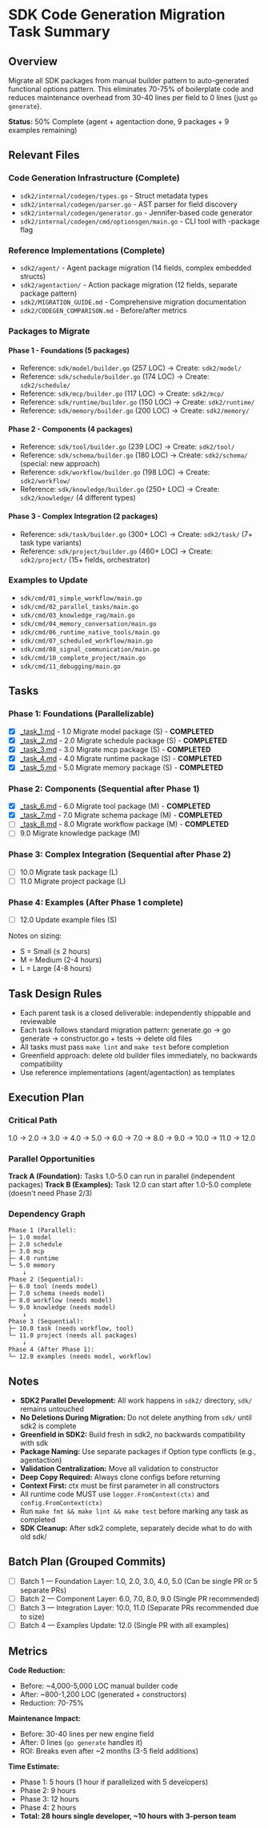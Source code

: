 # SDK Code Generation Migration Task Summary

## Overview

Migrate all SDK packages from manual builder pattern to auto-generated functional options pattern. This eliminates 70-75% of boilerplate code and reduces maintenance overhead from 30-40 lines per field to 0 lines (just `go generate`).

**Status:** 50% Complete (agent + agentaction done, 9 packages + 9 examples remaining)

## Relevant Files

### Code Generation Infrastructure (Complete)

- `sdk2/internal/codegen/types.go` - Struct metadata types
- `sdk2/internal/codegen/parser.go` - AST parser for field discovery
- `sdk2/internal/codegen/generator.go` - Jennifer-based code generator
- `sdk2/internal/codegen/cmd/optionsgen/main.go` - CLI tool with -package flag

### Reference Implementations (Complete)

- `sdk2/agent/` - Agent package migration (14 fields, complex embedded structs)
- `sdk2/agentaction/` - Action package migration (12 fields, separate package pattern)
- `sdk2/MIGRATION_GUIDE.md` - Comprehensive migration documentation
- `sdk2/CODEGEN_COMPARISON.md` - Before/after metrics

### Packages to Migrate

#### Phase 1 - Foundations (5 packages)
- Reference: `sdk/model/builder.go` (257 LOC) → Create: `sdk2/model/`
- Reference: `sdk/schedule/builder.go` (174 LOC) → Create: `sdk2/schedule/`
- Reference: `sdk/mcp/builder.go` (117 LOC) → Create: `sdk2/mcp/`
- Reference: `sdk/runtime/builder.go` (150 LOC) → Create: `sdk2/runtime/`
- Reference: `sdk/memory/builder.go` (200 LOC) → Create: `sdk2/memory/`

#### Phase 2 - Components (4 packages)
- Reference: `sdk/tool/builder.go` (239 LOC) → Create: `sdk2/tool/`
- Reference: `sdk/schema/builder.go` (180 LOC) → Create: `sdk2/schema/` (special: new approach)
- Reference: `sdk/workflow/builder.go` (198 LOC) → Create: `sdk2/workflow/`
- Reference: `sdk/knowledge/builder.go` (250+ LOC) → Create: `sdk2/knowledge/` (4 different types)

#### Phase 3 - Complex Integration (2 packages)
- Reference: `sdk/task/builder.go` (300+ LOC) → Create: `sdk2/task/` (7+ task type variants)
- Reference: `sdk/project/builder.go` (460+ LOC) → Create: `sdk2/project/` (15+ fields, orchestrator)

### Examples to Update

- `sdk/cmd/01_simple_workflow/main.go`
- `sdk/cmd/02_parallel_tasks/main.go`
- `sdk/cmd/03_knowledge_rag/main.go`
- `sdk/cmd/04_memory_conversation/main.go`
- `sdk/cmd/06_runtime_native_tools/main.go`
- `sdk/cmd/07_scheduled_workflow/main.go`
- `sdk/cmd/08_signal_communication/main.go`
- `sdk/cmd/10_complete_project/main.go`
- `sdk/cmd/11_debugging/main.go`

## Tasks

### Phase 1: Foundations (Parallelizable)
- [x] [_task_1.md](_task_1.md) - 1.0 Migrate model package (S) - **COMPLETED**
- [x] [_task_2.md](_task_2.md) - 2.0 Migrate schedule package (S) - **COMPLETED**
- [x] [_task_3.md](_task_3.md) - 3.0 Migrate mcp package (S) - **COMPLETED**
- [x] [_task_4.md](_task_4.md) - 4.0 Migrate runtime package (S) - **COMPLETED**
- [x] [_task_5.md](_task_5.md) - 5.0 Migrate memory package (S) - **COMPLETED**

### Phase 2: Components (Sequential after Phase 1)
- [x] [_task_6.md](_task_6.md) - 6.0 Migrate tool package (M) - **COMPLETED**
- [x] [_task_7.md](_task_7.md) - 7.0 Migrate schema package (M) - **COMPLETED**
- [ ] [_task_8.md](_task_8.md) - 8.0 Migrate workflow package (M) - **COMPLETED**
- [ ] 9.0 Migrate knowledge package (M)

### Phase 3: Complex Integration (Sequential after Phase 2)
- [ ] 10.0 Migrate task package (L)
- [ ] 11.0 Migrate project package (L)

### Phase 4: Examples (After Phase 1 complete)
- [ ] 12.0 Update example files (S)

Notes on sizing:
- S = Small (≤ 2 hours)
- M = Medium (2-4 hours)
- L = Large (4-8 hours)

## Task Design Rules

- Each parent task is a closed deliverable: independently shippable and reviewable
- Each task follows standard migration pattern: generate.go → go generate → constructor.go + tests → delete old files
- All tasks must pass `make lint` and `make test` before completion
- Greenfield approach: delete old builder files immediately, no backwards compatibility
- Use reference implementations (agent/agentaction) as templates

## Execution Plan

### Critical Path
1.0 → 2.0 → 3.0 → 4.0 → 5.0 → 6.0 → 7.0 → 8.0 → 9.0 → 10.0 → 11.0 → 12.0

### Parallel Opportunities

**Track A (Foundation):** Tasks 1.0-5.0 can run in parallel (independent packages)
**Track B (Examples):** Task 12.0 can start after 1.0-5.0 complete (doesn't need Phase 2/3)

### Dependency Graph

```
Phase 1 (Parallel):
├─ 1.0 model
├─ 2.0 schedule
├─ 3.0 mcp
├─ 4.0 runtime
└─ 5.0 memory
    ↓
Phase 2 (Sequential):
├─ 6.0 tool (needs model)
├─ 7.0 schema (needs model)
├─ 8.0 workflow (needs model)
└─ 9.0 knowledge (needs model)
    ↓
Phase 3 (Sequential):
├─ 10.0 task (needs workflow, tool)
└─ 11.0 project (needs all packages)
    ↓
Phase 4 (After Phase 1):
└─ 12.0 examples (needs model, workflow)
```

## Notes

- **SDK2 Parallel Development:** All work happens in `sdk2/` directory, `sdk/` remains untouched
- **No Deletions During Migration:** Do not delete anything from `sdk/` until sdk2 is complete
- **Greenfield in SDK2:** Build fresh in sdk2, no backwards compatibility with sdk
- **Package Naming:** Use separate packages if Option type conflicts (e.g., agentaction)
- **Validation Centralization:** Move all validation to constructor
- **Deep Copy Required:** Always clone configs before returning
- **Context First:** ctx must be first parameter in all constructors
- All runtime code MUST use `logger.FromContext(ctx)` and `config.FromContext(ctx)`
- Run `make fmt && make lint && make test` before marking any task as completed
- **SDK Cleanup:** After sdk2 complete, separately decide what to do with old sdk/

## Batch Plan (Grouped Commits)

- [ ] Batch 1 — Foundation Layer: 1.0, 2.0, 3.0, 4.0, 5.0 (Can be single PR or 5 separate PRs)
- [ ] Batch 2 — Component Layer: 6.0, 7.0, 8.0, 9.0 (Single PR recommended)
- [ ] Batch 3 — Integration Layer: 10.0, 11.0 (Separate PRs recommended due to size)
- [ ] Batch 4 — Examples Update: 12.0 (Single PR with all examples)

## Metrics

**Code Reduction:**
- Before: ~4,000-5,000 LOC manual builder code
- After: ~800-1,200 LOC (generated + constructors)
- Reduction: 70-75%

**Maintenance Impact:**
- Before: 30-40 lines per new engine field
- After: 0 lines (`go generate` handles it)
- ROI: Breaks even after ~2 months (3-5 field additions)

**Time Estimate:**
- Phase 1: 5 hours (1 hour if parallelized with 5 developers)
- Phase 2: 9 hours
- Phase 3: 12 hours
- Phase 4: 2 hours
- **Total: 28 hours single developer, ~10 hours with 3-person team**
